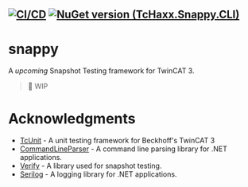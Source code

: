 [![CI/CD](https://github.com/TcHaxx/snappy/actions/workflows/cicd.yml/badge.svg)](https://github.com/TcHaxx/snappy/actions/workflows/cicd.yml)
[![NuGet version (TcHaxx.Snappy.CLI)](https://img.shields.io/nuget/v/TcHaxx.Snappy.CLI.svg)](https://www.nuget.org/packages/TcHaxx.Snappy.CLI/)
---
# snappy
A *upcoming* Snapshot Testing framework for TwinCAT 3.

> 🚧 WIP





# Acknowledgments

* [TcUnit](https://github.com/tcunit/TcUnit) - A unit testing framework for Beckhoff's TwinCAT 3
* [CommandLineParser](https://github.com/commandlineparser/commandline) - A command line parsing library for .NET applications.
* [Verify](https://github.com/VerifyTests/Verify) - A library used for snapshot testing.
* [Serilog](https://github.com/serilog/serilog) - A logging library for .NET applications.
